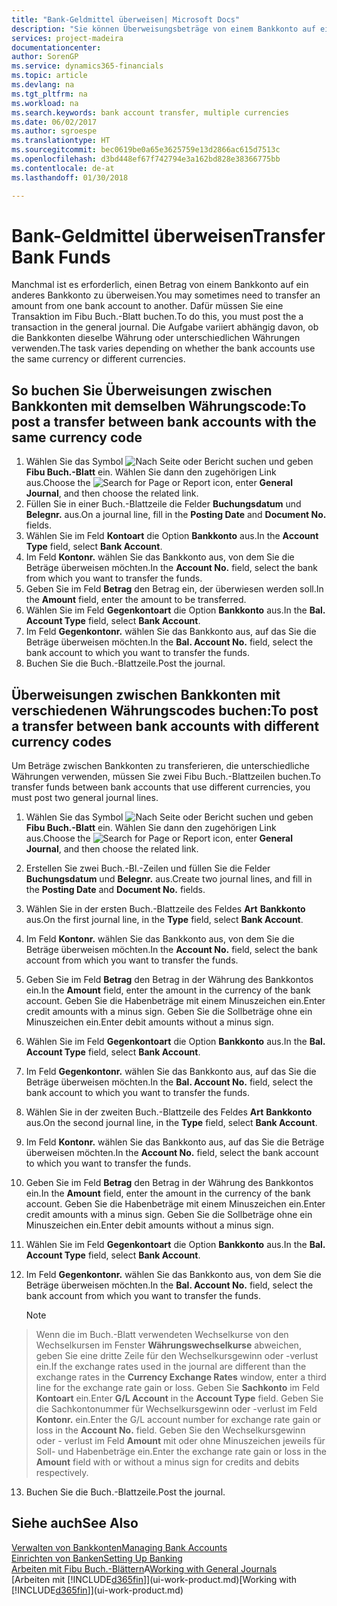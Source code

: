 ```yaml
---
title: "Bank-Geldmittel überweisen| Microsoft Docs"
description: "Sie können Überweisungsbeträge von einem Bankkonto auf ein anders übertragen, einschließlich verschiedene Währungen, indem Sie die Transaktion im Fibu Buch.-Blatt buchen."
services: project-madeira
documentationcenter: 
author: SorenGP
ms.service: dynamics365-financials
ms.topic: article
ms.devlang: na
ms.tgt_pltfrm: na
ms.workload: na
ms.search.keywords: bank account transfer, multiple currencies
ms.date: 06/02/2017
ms.author: sgroespe
ms.translationtype: HT
ms.sourcegitcommit: bec0619be0a65e3625759e13d2866ac615d7513c
ms.openlocfilehash: d3bd448ef67f742794e3a162bd828e38366775bb
ms.contentlocale: de-at
ms.lasthandoff: 01/30/2018

---
```

# <a name="transfer-bank-funds"></a><span data-ttu-id="c0ec5-103">Bank-Geldmittel überweisen</span><span class="sxs-lookup"><span data-stu-id="c0ec5-103">Transfer Bank Funds</span></span>
<span data-ttu-id="c0ec5-104">Manchmal ist es erforderlich, einen Betrag von einem Bankkonto auf ein anderes Bankkonto zu überweisen.</span><span class="sxs-lookup"><span data-stu-id="c0ec5-104">You may sometimes need to transfer an amount from one bank account to another.</span></span> <span data-ttu-id="c0ec5-105">Dafür müssen Sie eine Transaktion im Fibu Buch.-Blatt buchen.</span><span class="sxs-lookup"><span data-stu-id="c0ec5-105">To do this, you must post the a transaction in the general journal.</span></span> <span data-ttu-id="c0ec5-106">Die Aufgabe variiert abhängig davon, ob die Bankkonten dieselbe Währung oder unterschiedlichen Währungen verwenden.</span><span class="sxs-lookup"><span data-stu-id="c0ec5-106">The task varies depending on whether the bank accounts use the same currency or different currencies.</span></span>

## <a name="to-post-a-transfer-between-bank-accounts-with-the-same-currency-code"></a><span data-ttu-id="c0ec5-107">So buchen Sie Überweisungen zwischen Bankkonten mit demselben Währungscode:</span><span class="sxs-lookup"><span data-stu-id="c0ec5-107">To post a transfer between bank accounts with the same currency code</span></span>
1. <span data-ttu-id="c0ec5-108">Wählen Sie das Symbol ![Nach Seite oder Bericht suchen](media/ui-search/search_small.png "Nach Seite ober Bericht suchen") und geben **Fibu Buch.-Blatt** ein. Wählen Sie dann den zugehörigen Link aus.</span><span class="sxs-lookup"><span data-stu-id="c0ec5-108">Choose the ![Search for Page or Report](media/ui-search/search_small.png "Search for Page or Report icon") icon, enter **General Journal**, and then choose the related link.</span></span>
2. <span data-ttu-id="c0ec5-109">Füllen Sie in einer Buch.-Blattzeile die Felder **Buchungsdatum** und **Belegnr.** aus.</span><span class="sxs-lookup"><span data-stu-id="c0ec5-109">On a journal line, fill in the **Posting Date** and **Document No.** fields.</span></span>
3. <span data-ttu-id="c0ec5-110">Wählen Sie im Feld **Kontoart** die Option **Bankkonto** aus.</span><span class="sxs-lookup"><span data-stu-id="c0ec5-110">In the **Account Type** field, select **Bank Account**.</span></span>
4. <span data-ttu-id="c0ec5-111">Im Feld **Kontonr.** wählen Sie das Bankkonto aus, von dem Sie die Beträge überweisen möchten.</span><span class="sxs-lookup"><span data-stu-id="c0ec5-111">In the **Account No.** field, select the bank from which you want to transfer the funds.</span></span>
5. <span data-ttu-id="c0ec5-112">Geben Sie im Feld **Betrag** den Betrag ein, der überwiesen werden soll.</span><span class="sxs-lookup"><span data-stu-id="c0ec5-112">In the **Amount** field, enter the amount to be transferred.</span></span>
6. <span data-ttu-id="c0ec5-113">Wählen Sie im Feld **Gegenkontoart** die Option **Bankkonto** aus.</span><span class="sxs-lookup"><span data-stu-id="c0ec5-113">In the **Bal. Account Type** field, select **Bank Account**.</span></span>
7. <span data-ttu-id="c0ec5-114">Im Feld **Gegenkontonr.** wählen Sie das Bankkonto aus, auf das Sie die Beträge überweisen möchten.</span><span class="sxs-lookup"><span data-stu-id="c0ec5-114">In the **Bal. Account No.** field, select the bank account to which you want to transfer the funds.</span></span>
8. <span data-ttu-id="c0ec5-115">Buchen Sie die Buch.-Blattzeile.</span><span class="sxs-lookup"><span data-stu-id="c0ec5-115">Post the journal.</span></span>

## <a name="to-post-a-transfer-between-bank-accounts-with-different-currency-codes"></a><span data-ttu-id="c0ec5-116">Überweisungen zwischen Bankkonten mit verschiedenen Währungscodes buchen:</span><span class="sxs-lookup"><span data-stu-id="c0ec5-116">To post a transfer between bank accounts with different currency codes</span></span>
<span data-ttu-id="c0ec5-117">Um Beträge zwischen Bankkonten zu transferieren, die unterschiedliche Währungen verwenden, müssen Sie zwei Fibu Buch.-Blattzeilen buchen.</span><span class="sxs-lookup"><span data-stu-id="c0ec5-117">To transfer funds between bank accounts that use different currencies, you must post two general journal lines.</span></span>

1. <span data-ttu-id="c0ec5-118">Wählen Sie das Symbol ![Nach Seite oder Bericht suchen](media/ui-search/search_small.png "Nach Seite ober Bericht suchen") und geben **Fibu Buch.-Blatt** ein. Wählen Sie dann den zugehörigen Link aus.</span><span class="sxs-lookup"><span data-stu-id="c0ec5-118">Choose the ![Search for Page or Report](media/ui-search/search_small.png "Search for Page or Report icon") icon, enter **General Journal**, and then choose the related link.</span></span>
2. <span data-ttu-id="c0ec5-119">Erstellen Sie zwei Buch.-Bl.-Zeilen und füllen Sie die Felder **Buchungsdatum** und **Belegnr.** aus.</span><span class="sxs-lookup"><span data-stu-id="c0ec5-119">Create two journal lines, and fill in the **Posting Date** and **Document No.** fields.</span></span>
3. <span data-ttu-id="c0ec5-120">Wählen Sie in der ersten Buch.-Blattzeile des Feldes **Art** **Bankkonto** aus.</span><span class="sxs-lookup"><span data-stu-id="c0ec5-120">On the first journal line, in the **Type** field, select **Bank Account**.</span></span>
4. <span data-ttu-id="c0ec5-121">Im Feld **Kontonr.** wählen Sie das Bankkonto aus, von dem Sie die Beträge überweisen möchten.</span><span class="sxs-lookup"><span data-stu-id="c0ec5-121">In the **Account No.** field, select the bank account from which you want to transfer the funds.</span></span>
5. <span data-ttu-id="c0ec5-122">Geben Sie im Feld **Betrag** den Betrag in der Währung des Bankkontos ein.</span><span class="sxs-lookup"><span data-stu-id="c0ec5-122">In the **Amount** field, enter the amount in the currency of the bank account.</span></span> <span data-ttu-id="c0ec5-123">Geben Sie die Habenbeträge mit einem Minuszeichen ein.</span><span class="sxs-lookup"><span data-stu-id="c0ec5-123">Enter credit amounts with a minus sign.</span></span> <span data-ttu-id="c0ec5-124">Geben Sie die Sollbeträge ohne ein Minuszeichen ein.</span><span class="sxs-lookup"><span data-stu-id="c0ec5-124">Enter debit amounts without a minus sign.</span></span>
6. <span data-ttu-id="c0ec5-125">Wählen Sie im Feld **Gegenkontoart** die Option **Bankkonto** aus.</span><span class="sxs-lookup"><span data-stu-id="c0ec5-125">In the **Bal. Account Type** field, select **Bank Account**.</span></span>
7. <span data-ttu-id="c0ec5-126">Im Feld **Gegenkontonr.** wählen Sie das Bankkonto aus, auf das Sie die Beträge überweisen möchten.</span><span class="sxs-lookup"><span data-stu-id="c0ec5-126">In the **Bal. Account No.** field, select the bank account to which you want to transfer the funds.</span></span>
8. <span data-ttu-id="c0ec5-127">Wählen Sie in der zweiten Buch.-Blattzeile des Feldes **Art** **Bankkonto** aus.</span><span class="sxs-lookup"><span data-stu-id="c0ec5-127">On the second journal line, in the **Type** field, select **Bank Account**.</span></span>
9. <span data-ttu-id="c0ec5-128">Im Feld **Kontonr.** wählen Sie das Bankkonto aus, auf das Sie die Beträge überweisen möchten.</span><span class="sxs-lookup"><span data-stu-id="c0ec5-128">In the **Account No.** field, select the bank account to which you want to transfer the funds.</span></span>
10. <span data-ttu-id="c0ec5-129">Geben Sie im Feld **Betrag** den Betrag in der Währung des Bankkontos ein.</span><span class="sxs-lookup"><span data-stu-id="c0ec5-129">In the **Amount** field, enter the amount in the currency of the bank account.</span></span> <span data-ttu-id="c0ec5-130">Geben Sie die Habenbeträge mit einem Minuszeichen ein.</span><span class="sxs-lookup"><span data-stu-id="c0ec5-130">Enter credit amounts with a minus sign.</span></span> <span data-ttu-id="c0ec5-131">Geben Sie die Sollbeträge ohne ein Minuszeichen ein.</span><span class="sxs-lookup"><span data-stu-id="c0ec5-131">Enter debit amounts without a minus sign.</span></span>
11. <span data-ttu-id="c0ec5-132">Wählen Sie im Feld **Gegenkontoart** die Option **Bankkonto** aus.</span><span class="sxs-lookup"><span data-stu-id="c0ec5-132">In the **Bal. Account Type** field, select **Bank Account**.</span></span>  
12. <span data-ttu-id="c0ec5-133">Im Feld **Gegenkontonr.** wählen Sie das Bankkonto aus, von dem Sie die Beträge überweisen möchten.</span><span class="sxs-lookup"><span data-stu-id="c0ec5-133">In the **Bal. Account No.** field, select the bank account from which you want to transfer the funds.</span></span>

    > [!NOTE]  
>   <span data-ttu-id="c0ec5-134">Wenn die im Buch.-Blatt verwendeten Wechselkurse von den Wechselkursen im Fenster **Währungswechselkurse** abweichen, geben Sie eine dritte Zeile für den Wechselkursgewinn oder -verlust ein.</span><span class="sxs-lookup"><span data-stu-id="c0ec5-134">If the exchange rates used in the journal are different than the exchange rates in the **Currency Exchange Rates** window, enter a third line for the exchange rate gain or loss.</span></span> <span data-ttu-id="c0ec5-135">Geben Sie **Sachkonto** im Feld **Kontoart** ein.</span><span class="sxs-lookup"><span data-stu-id="c0ec5-135">Enter **G/L Account** in the **Account Type** field.</span></span> <span data-ttu-id="c0ec5-136">Geben Sie die Sachkontonummer für Wechselkursgewinn oder -verlust im Feld **Kontonr.** ein.</span><span class="sxs-lookup"><span data-stu-id="c0ec5-136">Enter the G/L account number for exchange rate gain or loss in the **Account No.** field.</span></span> <span data-ttu-id="c0ec5-137">Geben Sie den Wechselkursgewinn oder - verlust im Feld **Amount** mit oder ohne Minuszeichen jeweils für Soll- und Habenbeträge ein.</span><span class="sxs-lookup"><span data-stu-id="c0ec5-137">Enter the exchange rate gain or loss in the **Amount** field with or without a minus sign for credits and debits respectively.</span></span>
13. <span data-ttu-id="c0ec5-138">Buchen Sie die Buch.-Blattzeile.</span><span class="sxs-lookup"><span data-stu-id="c0ec5-138">Post the journal.</span></span>

## <a name="see-also"></a><span data-ttu-id="c0ec5-139">Siehe auch</span><span class="sxs-lookup"><span data-stu-id="c0ec5-139">See Also</span></span>
[<span data-ttu-id="c0ec5-140">Verwalten von Bankkonten</span><span class="sxs-lookup"><span data-stu-id="c0ec5-140">Managing Bank Accounts</span></span>](bank-manage-bank-accounts.md)  
[<span data-ttu-id="c0ec5-141">Einrichten von Banken</span><span class="sxs-lookup"><span data-stu-id="c0ec5-141">Setting Up Banking</span></span>](bank-setup-banking.md)  
<span data-ttu-id="c0ec5-142">[Arbeiten mit Fibu Buch.-Blättern](ui-work-general-journals.md)A</span><span class="sxs-lookup"><span data-stu-id="c0ec5-142">[Working with General Journals](ui-work-general-journals.md)</span></span>  
<span data-ttu-id="c0ec5-143">[Arbeiten mit [!INCLUDE[d365fin](includes/d365fin_md.md)]](ui-work-product.md)</span><span class="sxs-lookup"><span data-stu-id="c0ec5-143">[Working with [!INCLUDE[d365fin](includes/d365fin_md.md)]](ui-work-product.md)</span></span>

